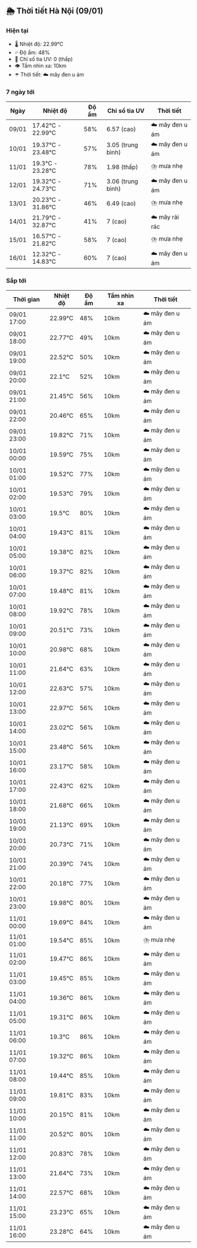 ## 🌦️ Thời tiết Hà Nội (09/01)

### Hiện tại

- 🌡️ Nhiệt độ: 22.99℃
- 💦 Độ ẩm: 48%
- 🌟 Chỉ số tia UV: 0 (thấp)
- 👁️ Tầm nhìn xa: 10km
- ☂️ Thời tiết: ☁️ mây đen u ám

### 7 ngày tới

| Ngày | Nhiệt độ | Độ ẩm | Chỉ số tia UV | Thời tiết |
| --- | --- | --- | --- | --- |
| 09/01 | 17.42℃ - 22.99℃ | 58% | 6.57 (cao) | ☁️ mây đen u ám |
| 10/01 | 19.37℃ - 23.48℃ | 57% | 3.05 (trung bình) | ☁️ mây đen u ám |
| 11/01 | 19.3℃ - 23.28℃ | 78% | 1.98 (thấp) | ⛈️ mưa nhẹ |
| 12/01 | 19.32℃ - 24.73℃ | 71% | 3.06 (trung bình) | ☁️ mây đen u ám |
| 13/01 | 20.23℃ - 31.86℃ | 46% | 6.49 (cao) | ⛈️ mưa nhẹ |
| 14/01 | 21.79℃ - 32.87℃ | 41% | 7 (cao) | ☁️ mây rải rác |
| 15/01 | 16.57℃ - 21.82℃ | 58% | 7 (cao) | ⛈️ mưa nhẹ |
| 16/01 | 12.32℃ - 14.83℃ | 60% | 7 (cao) | ☁️ mây đen u ám |

### Sắp tới

| Thời gian | Nhiệt độ | Độ ẩm | Tầm nhìn xa | Thời tiết |
| --- | --- | --- | --- | --- |
| 09/01 17:00 | 22.99℃ | 48% | 10km | ☁️ mây đen u ám |
| 09/01 18:00 | 22.77℃ | 49% | 10km | ☁️ mây đen u ám |
| 09/01 19:00 | 22.52℃ | 50% | 10km | ☁️ mây đen u ám |
| 09/01 20:00 | 22.1℃ | 52% | 10km | ☁️ mây đen u ám |
| 09/01 21:00 | 21.45℃ | 56% | 10km | ☁️ mây đen u ám |
| 09/01 22:00 | 20.46℃ | 65% | 10km | ☁️ mây đen u ám |
| 09/01 23:00 | 19.82℃ | 71% | 10km | ☁️ mây đen u ám |
| 10/01 00:00 | 19.59℃ | 75% | 10km | ☁️ mây đen u ám |
| 10/01 01:00 | 19.52℃ | 77% | 10km | ☁️ mây đen u ám |
| 10/01 02:00 | 19.53℃ | 79% | 10km | ☁️ mây đen u ám |
| 10/01 03:00 | 19.5℃ | 80% | 10km | ☁️ mây đen u ám |
| 10/01 04:00 | 19.43℃ | 81% | 10km | ☁️ mây đen u ám |
| 10/01 05:00 | 19.38℃ | 82% | 10km | ☁️ mây đen u ám |
| 10/01 06:00 | 19.37℃ | 82% | 10km | ☁️ mây đen u ám |
| 10/01 07:00 | 19.48℃ | 81% | 10km | ☁️ mây đen u ám |
| 10/01 08:00 | 19.92℃ | 78% | 10km | ☁️ mây đen u ám |
| 10/01 09:00 | 20.51℃ | 73% | 10km | ☁️ mây đen u ám |
| 10/01 10:00 | 20.98℃ | 68% | 10km | ☁️ mây đen u ám |
| 10/01 11:00 | 21.64℃ | 63% | 10km | ☁️ mây đen u ám |
| 10/01 12:00 | 22.63℃ | 57% | 10km | ☁️ mây đen u ám |
| 10/01 13:00 | 22.97℃ | 56% | 10km | ☁️ mây đen u ám |
| 10/01 14:00 | 23.02℃ | 56% | 10km | ☁️ mây đen u ám |
| 10/01 15:00 | 23.48℃ | 56% | 10km | ☁️ mây đen u ám |
| 10/01 16:00 | 23.17℃ | 58% | 10km | ☁️ mây đen u ám |
| 10/01 17:00 | 22.43℃ | 62% | 10km | ☁️ mây đen u ám |
| 10/01 18:00 | 21.68℃ | 66% | 10km | ☁️ mây đen u ám |
| 10/01 19:00 | 21.13℃ | 69% | 10km | ☁️ mây đen u ám |
| 10/01 20:00 | 20.73℃ | 71% | 10km | ☁️ mây đen u ám |
| 10/01 21:00 | 20.39℃ | 74% | 10km | ☁️ mây đen u ám |
| 10/01 22:00 | 20.18℃ | 77% | 10km | ☁️ mây đen u ám |
| 10/01 23:00 | 19.98℃ | 80% | 10km | ☁️ mây đen u ám |
| 11/01 00:00 | 19.69℃ | 84% | 10km | ☁️ mây đen u ám |
| 11/01 01:00 | 19.54℃ | 85% | 10km | ⛈️ mưa nhẹ |
| 11/01 02:00 | 19.47℃ | 86% | 10km | ☁️ mây đen u ám |
| 11/01 03:00 | 19.45℃ | 85% | 10km | ☁️ mây đen u ám |
| 11/01 04:00 | 19.36℃ | 86% | 10km | ☁️ mây đen u ám |
| 11/01 05:00 | 19.31℃ | 86% | 10km | ☁️ mây đen u ám |
| 11/01 06:00 | 19.3℃ | 86% | 10km | ☁️ mây đen u ám |
| 11/01 07:00 | 19.32℃ | 86% | 10km | ☁️ mây đen u ám |
| 11/01 08:00 | 19.44℃ | 85% | 10km | ☁️ mây đen u ám |
| 11/01 09:00 | 19.81℃ | 83% | 10km | ☁️ mây đen u ám |
| 11/01 10:00 | 20.15℃ | 81% | 10km | ☁️ mây đen u ám |
| 11/01 11:00 | 20.52℃ | 80% | 10km | ☁️ mây đen u ám |
| 11/01 12:00 | 20.83℃ | 78% | 10km | ☁️ mây đen u ám |
| 11/01 13:00 | 21.64℃ | 73% | 10km | ☁️ mây đen u ám |
| 11/01 14:00 | 22.57℃ | 68% | 10km | ☁️ mây đen u ám |
| 11/01 15:00 | 23.23℃ | 65% | 10km | ☁️ mây đen u ám |
| 11/01 16:00 | 23.28℃ | 64% | 10km | ☁️ mây đen u ám |
